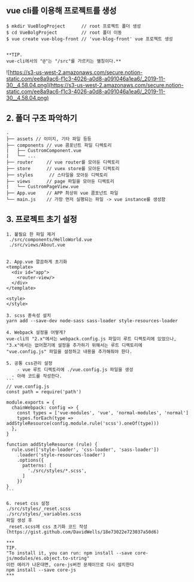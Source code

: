 ## vue cli를 이용해 프로젝트를 생성

    $ mkdir VueBlogProject      // root 프로젝트 폴더 생성 
    $ cd VueBolgProject         // root 폴더 이동
    $ vue create vue-blog-front // 'vue-blog-front' vue 프로젝트 생성
    
    
    **TIP.
    vue-cli에서의 "@"는 "/src"를 가르키는 별칭이다.**

![https://s3-us-west-2.amazonaws.com/secure.notion-static.com/ee8a9ac6-f1c3-4026-a0d8-a091046a1ea6/_2019-11-30__4.58.04.png](https://s3-us-west-2.amazonaws.com/secure.notion-static.com/ee8a9ac6-f1c3-4026-a0d8-a091046a1ea6/_2019-11-30__4.58.04.png)

## 2. 폴더 구조 파악하기

    .
    ├── assets // 이미지, 기타 파일 등등
    ├── components // vue 콤포넌트 파일 디렉토리
    |   ├── CustromComponent.vue
    |   └── ...
    ├── router     // vue router를 모아둔 디렉토리
    ├── store      // vuex store를 모아둔 디렉토리
    ├── styles      // 스타일을 모아둔 디텍토리
    ├── views      // page 파일을 모아둔 디렉토리
    |   └── CustromPageView.vue
    ├── App.vue    // APP 최상위 vue 콤포넌트 파일
    └── main.js    // 가장 먼저 실행되는 파일 -> vue instance를 생성함

## 3. 프로젝트 초기 설정

    1. 불필요 한 파일 제거
     ./src/components/HelloWorld.vue 
     ./src/views/About.vue
    
    
    2. App.vue 깔끔하게 초기화
    <template>
      <div id="app">
        <router-view/>
      </div>
    </template>
    
    <style>
    </style>
    
    3. scss 종속성 설치
    yarn add --save-dev node-sass sass-loader style-resources-loader
    
    4. Webpack 설정을 어떻게?
    vue-cli의 "2.x"에서는 webpack.config.js 파일이 루트 디렉토리에 있었으나, 
    "3.x"에서는 없어졌기에 설정을 추가하기 위해서는 루트 디렉토리에 
    "vue.config.js" 파일을 설정하고 내용을 추가해줘야 한다.
    
    5. 공통 css관리 설정
    	- vue 루트 디렉토리에 ./vue.config.js 파일을 생성
      - 아래 코드를 작성한다.
    ```
    // vue.config.js
    const path = require('path')
    
    module.exports = {
      chainWebpack: config => {
        const types = ['vue-modules', 'vue', 'normal-modules', 'normal']
        types.forEach(type => addStyleResource(config.module.rule('scss').oneOf(type)))
      },
    }
    
    function addStyleResource (rule) {
      rule.use(['style-loader', 'css-loader', 'sass-loader'])
        .loader('style-resources-loader')
        .options({
          patterns: [
            './src/styles/*.scss',
          ]
        })
    }
    ```
    
    6. reset css 설정
    ./src/styles/_reset.scss 
    ./src/styles/_variables.scss
    파일 생성 후 
    _reset.scss에 css 초기화 코드 작성
    (https://gist.github.com/DavidWells/18e73022e723037a50d6)
    
    ***
    TIP.
    "To install it, you can run: npm install --save core-js/modules/es.object.to-string"
    이런 에러가 나온대면, core-js버전 문제이므로 다시 설치한다
    npm install --save core-js
    ***
